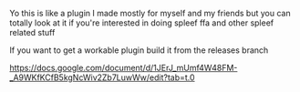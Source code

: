 Yo this is like a plugin I made mostly for myself and my friends but you can totally look at it if you're interested in doing spleef ffa and other spleef related stuff

If you want to get a workable plugin build it from the releases branch

https://docs.google.com/document/d/1JErJ_mUmf4W48FM-_A9WKfKCfB5kgNcWiv2Zb7LuwWw/edit?tab=t.0
